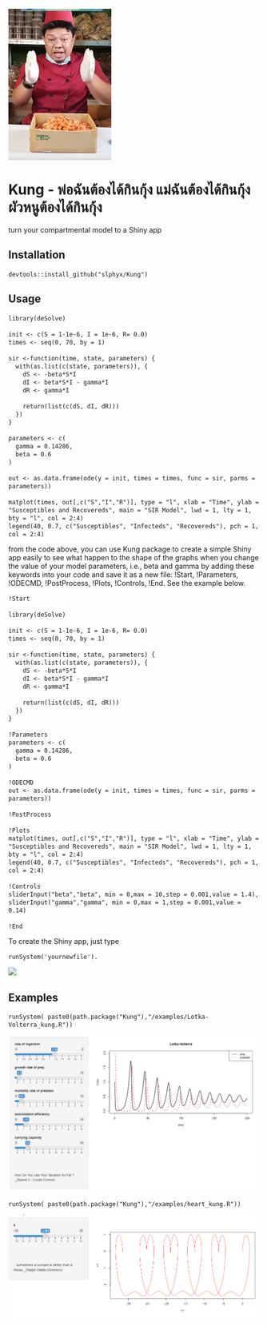 
![](inst/quotes/kung.png)
# Kung - พ่อฉันต้องได้กินกุ้ง แม่ฉันต้องได้กินกุ้ง ผัวหนูต้องได้กินกุ้ง
  turn your compartmental model to a Shiny app


## Installation

```
devtools::install_github("slphyx/Kung")
```

## Usage

```
library(deSolve)

init <- c(S = 1-1e-6, I = 1e-6, R= 0.0)
times <- seq(0, 70, by = 1)

sir <-function(time, state, parameters) {
  with(as.list(c(state, parameters)), {
    dS <- -beta*S*I
    dI <- beta*S*I - gamma*I
    dR <- gamma*I
    
    return(list(c(dS, dI, dR)))
  })
}

parameters <- c(
  gamma = 0.14286, 
  beta = 0.6
)

out <- as.data.frame(ode(y = init, times = times, func = sir, parms = parameters))

matplot(times, out[,c("S","I","R")], type = "l", xlab = "Time", ylab = "Susceptibles and Recovereds", main = "SIR Model", lwd = 1, lty = 1, bty = "l", col = 2:4)
legend(40, 0.7, c("Susceptibles", "Infecteds", "Recovereds"), pch = 1, col = 2:4)

```

from the code above, you can use Kung package to create a simple Shiny app easily to see what happen to the shape of the graphs when you change the value of your model parameters, i.e., beta and gamma by adding these keywords into your code and save it as a new file: 
!Start, !Parameters, !ODECMD, !PostProcess, !Plots, !Controls, !End. See the example below.

```
!Start

library(deSolve)

init <- c(S = 1-1e-6, I = 1e-6, R= 0.0)
times <- seq(0, 70, by = 1)

sir <-function(time, state, parameters) {
  with(as.list(c(state, parameters)), {
    dS <- -beta*S*I
    dI <- beta*S*I - gamma*I
    dR <- gamma*I

    return(list(c(dS, dI, dR)))
  })
}

!Parameters
parameters <- c(
  gamma = 0.14286,
  beta = 0.6
)

!ODECMD
out <- as.data.frame(ode(y = init, times = times, func = sir, parms = parameters))

!PostProcess

!Plots
matplot(times, out[,c("S","I","R")], type = "l", xlab = "Time", ylab = "Susceptibles and Recovereds", main = "SIR Model", lwd = 1, lty = 1, bty = "l", col = 2:4)
legend(40, 0.7, c("Susceptibles", "Infecteds", "Recovereds"), pch = 1, col = 2:4)

!Controls
sliderInput("beta","beta", min = 0,max = 10,step = 0.001,value = 1.4),
sliderInput("gamma","gamma", min = 0,max = 1,step = 0.001,value = 0.14)

!End
```

To create the Shiny app, just type 
```
runSystem('yournewfile').
```

![](http://www.sakngoi.com/wp-content/uploads/sir_kung.png)

## Examples


```
runSystem( paste0(path.package("Kung"),"/examples/Lotka-Volterra_kung.R"))
```
![](pics/lotka-volterra.png)

```
runSystem( paste0(path.package("Kung"),"/examples/heart_kung.R"))
```
![](pics/heart.png)

